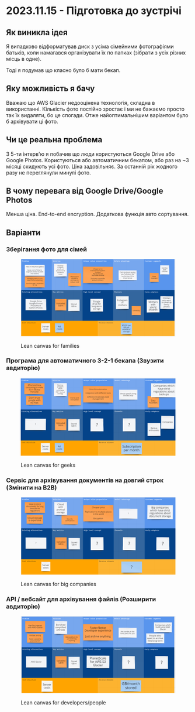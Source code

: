 # 2023.11.15 - Підготовка до зустрічі

## Як виникла ідея

Я випадково відформатував диск з усіма сімейними фотографіями батьків, коли намагався організувати їх по папках (зібрати з усіх різних місць в одне).&#x20;

Тоді я подумав що класно було б мати бекап.&#x20;

## Яку можливість я бачу

Вважаю що AWS Glacier недооцінена технологія, складна в використанні. Кількість фото постійно зростає і ми не бажаємо просто так їх видаляти, бо це спогади. Отже найоптимальнішим варіантом було б архівувати ці фото.

## Чи це реальна проблема

З 5-ти інтерв'ю я побачив що люди користуються Google Drive або Google Photos. Користуються або автоматичним бекапом, або раз на \~3 місяці скидують усі фото. Ціна задовільняє. За останній рік жодного разу не переглянули минулі фото.

## В чому перевага від Google Drive/Google Photos

Менша ціна. End-to-end encryption. Додаткова функція авто сортування.

## Варіанти

### Зберігання фото для сімей

<figure><img src="../../.gitbook/assets/image (1).png" alt=""><figcaption><p>Lean canvas for families</p></figcaption></figure>

### Програма для автоматичного 3-2-1 бекапа (Звузити авдиторію)

<figure><img src="../../.gitbook/assets/image (1) (1).png" alt=""><figcaption><p>Lean canvas for geeks</p></figcaption></figure>

### Сервіс для архівування документів на довгий строк (Змінити на B2B)

<figure><img src="../../.gitbook/assets/image (2).png" alt=""><figcaption><p>Lean canvas for big companies</p></figcaption></figure>

### API / вебсайт для архівування файлів (Розширити авдиторію)

<figure><img src="../../.gitbook/assets/image (3).png" alt=""><figcaption><p>Lean canvas for developers/people</p></figcaption></figure>

